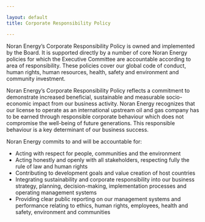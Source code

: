 ```yaml
---

layout: default
title: Corporate Responsibility Policy

---
```


Noran Energy’s Corporate Responsibility Policy is owned and implemented by the Board. It is supported directly by a number of core Noran Energy policies for which the Executive Committee are accountable according to area of responsibility. These policies cover our global code of conduct, human rights, human resources, health, safety and environment and community investment.

Noran Energy’s Corporate Responsibility Policy reflects a commitment to demonstrate increased beneficial, sustainable and measurable socio-economic impact from our business activity. Noran Energy recognizes that our license to operate as an international upstream oil and gas company has to be earned through responsible corporate behaviour which does not compromise the well-being of future generations. This responsible behaviour is a key determinant of our business success.

Noran Energy commits to and will be accountable for:

- Acting with respect for people, communities and the environment
- Acting honestly and openly with all stakeholders, respecting fully the rule of law and human rights
- Contributing to development goals and value creation of host countries
- Integrating sustainability and corporate responsibility into our business strategy, planning, decision-making, implementation processes and operating management systems
- Providing clear public reporting on our management systems and performance relating to ethics, human rights, employees, health and safety, environment and communities